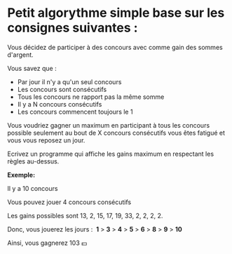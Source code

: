 # Petit algorythme simple base sur les consignes suivantes : 

Vous décidez de participer à des concours avec comme gain des sommes d'argent.

Vous savez que :

- Par jour il n'y a qu'un seul concours
- Les concours sont consécutifs
- Tous les concours ne rapport pas la même somme
- Il y a N concours consécutifs
- Les concours commencent toujours le 1

Vous voudriez gagner un maximum en participant à tous les concours possible seulement au bout de X concours consécutifs vous êtes fatigué et vous vous reposez un jour.

Ecrivez un programme qui affiche les gains maximum en respectant les règles au-dessus.

**Exemple:**

Il y a 10 concours

Vous pouvez jouer 4 concours consécutifs

Les gains possibles sont 13, 2, 15, 17, 19, 33, 2, 2, 2, 2.

Donc, vous jouerez les jours :  **1** > **3** > **4** > **5** > **6** > **8** > **9** > **10**

Ainsi, vous gagnerez 103 💵
